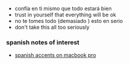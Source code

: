 - confía en ti mismo que todo estará bien
- trust in yourself that everything will be ok
- no te tomes todo (demasiado ) esto en serio
- don't take this all too seriously

### spanish notes of interest

- [spanish accents on macbook pro](https://github.com/stormasm/spanish/blob/main/misc/macbook.md)
